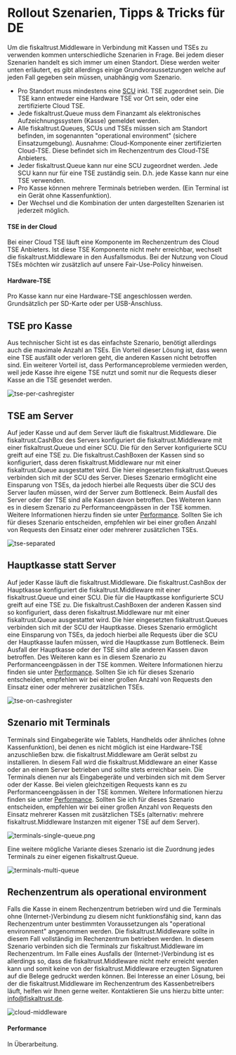 # Rollout Szenarien, Tipps & Tricks für DE
Um die fiskaltrust.Middleware in Verbindung mit Kassen und TSEs zu verwenden kommen unterschiedliche Szenarien in Frage. Bei jedem dieser Szenarien handelt es sich immer um einen Standort. Diese werden weiter unten erläutert, es gibt allerdings einige Grundvoraussetzungen welche auf jeden Fall gegeben sein müssen, unabhängig vom Szenario.

- Pro Standort muss mindestens eine [SCU](https://github.com/fiskaltrust/productdescription-de-doc/blob/master/product-service-description/compliance-as-a-service/features/SCU-Abstraktion.md) inkl. TSE zugeordnet sein. Die TSE kann entweder eine Hardware TSE vor Ort sein, oder eine zertifizierte Cloud TSE.
- Jede fiskaltrust.Queue muss dem Finanzamt als elektronisches Aufzeichnungssystem (Kasse) gemeldet werden.
- Alle fiskaltrust.Queues, SCUs und TSEs müssen sich am Standort befinden, im sogenannten "operational environment" (sichere Einsatzumgebung). Ausnahme: Cloud-Komponente einer zertifizierten Cloud-TSE. Diese befindet sich im Rechenzentrum des Cloud-TSE Anbieters.
- Jeder fiskaltrust.Queue kann nur eine SCU zugeordnet werden. Jede SCU kann nur für eine TSE zuständig sein. D.h. jede Kasse kann nur eine TSE verwenden.
- Pro Kasse können mehrere Terminals betrieben werden. (Ein Terminal ist ein Gerät ohne Kassenfunktion).
- Der Wechsel und die Kombination der unten dargestellten Szenarien ist jederzeit möglich.

#### TSE in der Cloud
Bei einer Cloud TSE läuft eine Komponente im Rechenzentrum des Cloud TSE Anbieters. Ist diese TSE Komponente nicht mehr erreichbar, wechselt die fiskaltrust.Middleware in den Ausfallsmodus. Bei der Nutzung von Cloud TSEs möchten wir zusätzlich auf unsere Fair-Use-Policy hinweisen.

#### Hardware-TSE
Pro Kasse kann nur eine Hardware-TSE angeschlossen werden. Grundsätzlich per SD-Karte oder per USB-Anschluss.

## TSE pro Kasse
Aus technischer Sicht ist es das einfachste Szenario, benötigt allerdings auch die maximale Anzahl an TSEs. Ein Vorteil dieser Lösung ist, dass wenn eine TSE ausfällt oder verloren geht, die anderen Kassen nicht betroffen sind. Ein weiterer Vorteil ist, dass Performanceprobleme vermieden werden, weil jede Kasse ihre eigene TSE nutzt und somit nur die Requests dieser Kasse an die TSE gesendet werden.

![tse-per-cashregister](media/tse-per-cashregister.png)

## TSE am Server
Auf jeder Kasse und auf dem Server läuft die fiskaltrust.Middleware. Die fiskaltrust.CashBox des Servers konfiguriert die fiskaltrust.Middleware mit einer fiskaltrust.Queue und einer SCU. Die für den Server konfigurierte SCU greift auf eine TSE zu. Die fiskaltrust.CashBoxen der Kassen sind so konfiguriert, dass deren fiskaltrust.Middleware nur mit einer fiskaltrust.Queue ausgestattet wird. Die hier eingesetzten fiskaltrust.Queues verbinden sich mit der SCU des Server. Dieses Szenario ermöglicht eine Einsparung von TSEs, da jedoch hierbei alle Requests über die SCU des Server laufen müssen, wird der Server zum Bottleneck. Beim Ausfall des Server oder der TSE sind alle Kassen davon betroffen. Des Weiteren kann es in diesem Szenario zu Performanceengpässen in der TSE kommen. Weitere Informationen hierzu finden sie unter [Performance](#Performance). Sollten Sie ich für dieses Szenario entscheiden, empfehlen wir bei einer großen Anzahl von Requests den Einsatz einer oder mehrerer zusätzlichen TSEs.

![tse-separated](media/tse-separated.png)

## Hauptkasse statt Server
Auf jeder Kasse läuft die fiskaltrust.Middleware. Die fiskaltrust.CashBox der Hauptkasse konfiguriert die fiskaltrust.Middleware mit einer fiskaltrust.Queue und einer SCU. Die für die Hauptkasse konfigurierte SCU greift auf eine TSE zu. Die fiskaltrust.CashBoxen der anderen Kassen sind so konfiguriert, dass deren fiskaltrust.Middleware nur mit einer fiskaltrust.Queue ausgestattet wird. Die hier eingesetzten fiskaltrust.Queues verbinden sich mit der SCU der Hauptkasse. Dieses Szenario ermöglicht eine Einsparung von TSEs, da jedoch hierbei alle Requests über die SCU der Hauptkasse laufen müssen, wird die Hauptkasse zum Bottleneck. Beim Ausfall der Hauptkasse oder der TSE sind alle anderen Kassen davon betroffen. Des Weiteren kann es in diesem Szenario zu Performanceengpässen in der TSE kommen. Weitere Informationen hierzu finden sie unter [Performance](#Performance). Sollten Sie ich für dieses Szenario entscheiden, empfehlen wir bei einer großen Anzahl von Requests den Einsatz einer oder mehrerer zusätzlichen TSEs.

![tse-on-cashregister](media/tse-on-cashregister.png)


## Szenario mit Terminals
Terminals sind Eingabegeräte wie Tablets, Handhelds oder ähnliches (ohne Kassenfunktion), bei denen es nicht möglich ist eine Hardware-TSE anzuschließen bzw. die fiskaltrust.Middleware am Gerät selbst zu installieren. In diesem Fall wird die fiskaltrust.Middleware an einer Kasse oder an einem Server betrieben und sollte stets erreichbar sein. Die Terminals dienen nur als Eingabegeräte und verbinden sich mit dem Server oder der Kasse. Bei vielen gleichzeitigen Requests kann es zu Performanceengpässen in der TSE kommen. Weitere Informationen hierzu finden sie unter [Performance](#Performance). Sollten Sie ich für dieses Szenario entscheiden, empfehlen wir bei einer großen Anzahl von Requests den Einsatz mehrerer Kassen mit zusätzlichen TSEs (alternativ: mehrere fiskaltrust.Middleware Instanzen mit eigener TSE auf dem Server).

![terminals-single-queue.png](media/terminals-single-queue.png)

Eine weitere mögliche Variante dieses Szenario ist die Zuordnung jedes Terminals zu einer eigenen fiskaltrust.Queue.

![terminals-multi-queue](media/terminals-multi-queue.png)


## Rechenzentrum als operational environment
Falls die Kasse in einem Rechenzentrum betrieben wird und die Terminals ohne (Internet-)Verbindung zu diesem nicht funktionsfähig sind, kann das Rechenzentrum unter bestimmten Voraussetzungen als "operational environment" angenommen werden. Die fiskaltrust.Middleware sollte in diesem Fall vollständig im Rechenzentrum betrieben werden. In diesem Szenario verbinden sich die Terminals zur fiskaltrust.Middleware im Rechenzentrum.
Im Falle eines Ausfalls der (Internet-)Verbindung ist es allerdings so, dass die fiskaltrust.Middleware nicht mehr erreicht werden kann und somit keine von der fiskaltrust.Middleware erzeugten Signaturen auf die Belege gedruckt werden können. Bei Interesse an einer Lösung, bei der die fiskaltrust.Middleware im Rechenzentrum des Kassenbetreibers läuft, helfen wir Ihnen gerne weiter. Kontaktieren Sie uns hierzu bitte unter: [info@fiskaltrust.de](mailto:info@fiskaltrust.de?subject=Informationen%20zu%20Bring-your-own-datacenter).

![cloud-middleware](media/cloud-middleware.png)

#### Performance
In Überarbeitung. 
<!--- Wir empfehlen ab XY Requests pro Sekunde eine zusätzliche TSE.-->
<!--- Wir empfehlen ab XY Terminals eine zusätzliche TSE.-->
<!--- Wir empfehlen pro XY Terminals eine weitere fiskaltrust.Queue.-->
